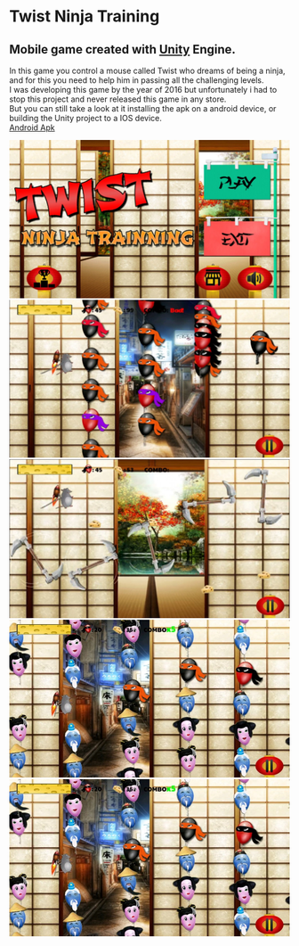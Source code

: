 # Twist Ninja Training
## Mobile game created with [Unity](https://unity.com/) Engine. 

In this game you control a mouse called Twist who dreams of being a ninja, and for this you need to help him in passing all the challenging levels.  
I was developing this game by the year of 2016 but unfortunately i had to stop this project and never released this game in any store.  
But you can still take a look at it installing the apk on a android device, or building the Unity project to a IOS device.  
[Android Apk](dist/)

![Print 1](dist/print_1.jpg)
![Print 2](dist/print_2.jpg)
![Print 3](dist/print_3.jpg)
![Print 4](dist/print_4.jpg)
![Print 5](dist/print_4.jpg)
